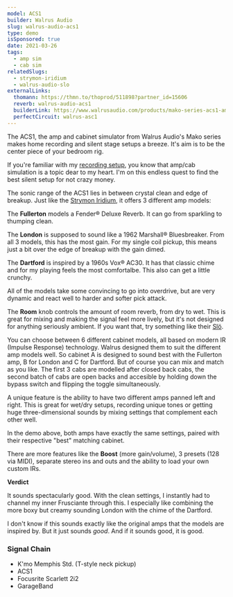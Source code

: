 ```yaml
---
model: ACS1
builder: Walrus Audio
slug: walrus-audio-acs1
type: demo
isSponsored: true
date: 2021-03-26
tags:
  - amp sim
  - cab sim
relatedSlugs:
  - strymon-iridium
  - walrus-audio-slo
externalLinks:
  thomann: https://thmn.to/thoprod/511898?partner_id=15606
  reverb: walrus-audio-acs1
  builderLink: https://www.walrusaudio.com/products/mako-series-acs1-amp-cab-simulator
  perfectCircuit: walrus-asc1
---
```


The ACS1, the amp and cabinet simulator from Walrus Audio's Mako series makes home recording and silent stage setups a breeze. It's aim is to be the center piece of your bedroom rig.

If you're familiar with my [recording setup](/posts/recording-setup), you know that amp/cab simulation is a topic dear to my heart. I'm on this endless quest to find the best silent setup for not crazy money.

The sonic range of the ACS1 lies in between crystal clean and edge of breakup. Just like the [Strymon Iridium](/demos/strymon-iridium), it offers 3 different amp models:

The **Fullerton** models a Fender® Deluxe Reverb. It can go from sparkling to thumping clean.

The **London** is supposed to sound like a 1962 Marshall® Bluesbreaker. From all 3 models, this has the most gain. For my single coil pickup, this means just a bit over the edge of breakup with the gain dimed.

The **Dartford** is inspired by a 1960s Vox® AC30. It has that classic chime and for my playing feels the most comfortalbe. This also can get a little crunchy.

All of the models take some convincing to go into overdrive, but are very dynamic and react well to harder and softer pick attack.

The **Room** knob controls the amount of room reverb, from dry to wet. This is great for mixing and making the signal feel more lively, but it's not designed for anything seriously ambient. If you want that, try something like their [Slö](/demos/walrus-audio-slo).

You can choose between 6 different cabinet models, all based on modern IR (Impulse Response) technology. Walrus designed them to suit the different amp models well. So cabinet A is designed to sound best with the Fullerton amp, B for London and C for Dartford. But of course you can mix and match as you like. The first 3 cabs are modelled after closed back cabs, the second batch of cabs are open backs and accesible by holding down the bypass switch and flipping the toggle simultaneously.

A unique feature is the ability to have two different amps panned left and right. This is great for wet/dry setups, recording unique tones or getting huge three-dimensional sounds by mixing settings that complement each other well.

In the demo above, both amps have exactly the same settings, paired with their respective "best" matching cabinet.

There are more features like the **Boost** (more gain/volume), 3 presets (128 via MIDI), separate stereo ins and outs and the ability to load your own custom IRs.

**Verdict**

It sounds spectacularly good. With the clean settings, I instantly had to channel my inner Frusciante through this. I especially like combining the more boxy but creamy sounding London with the chime of the Dartford.

I don't know if this sounds exactly like the original amps that the models are inspired by. But it just sounds _good_. And if it sounds good, it is good.

### Signal Chain

- K'mo Memphis Std. (T-style neck pickup)
- ACS1
- Focusrite Scarlett 2i2
- GarageBand
